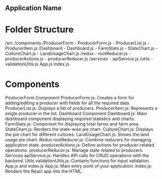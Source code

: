 ## Application Name
# Folder Structure

/src
  /components
    /ProducerForm
      - ProducerForm.js
      - ProducerList.js
      - ProducerItem.js
    /Dashboard
      - Dashboard.js
      - FarmStats.js
      - StateChart.js
      - CultureChart.js
      - LandUsageChart.js
  /redux
    - rootReducer.js
    - producerActions.js
    - producerReducer.js
  /services
    - apiService.js
  /utils
    - validationUtils.js
App.js
index.js


# Components
ProducerForm Component
ProducerForm.js: Creates a form for adding/editing a producer with fields for all the required data.
ProducerList.js: Displays a list of producers.
ProducerItem.js: Represents a single producer in the list.
Dashboard Component
Dashboard.js: Main dashboard component displaying required statistics and charts.
FarmStats.js: Component for displaying total farms and farm area.
StateChart.js: Renders the state-wise pie chart.
CultureChart.js: Displays the pie chart for different cultures.
LandUsageChart.js: Shows the land usage pie chart.
Redux
rootReducer.js: Combine reducers for managing application state.
producerActions.js: Define actions for producer-related operations.
producerReducer.js: Manage state related to producers.
Services
apiService.js: Handles API calls for CRUD operations with the backend.
Utils
validationUtils.js: Contains functions for input validation.
App.js and index.js
App.js: Main entry point of your application.
index.js: Renders the React app into the HTML.
